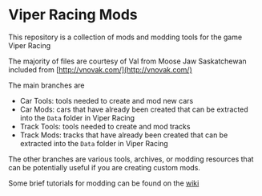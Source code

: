 # Viper Racing Mods

This repository is a collection of mods and modding tools for the game Viper Racing

The majority of files are courtesy of Val from Moose Jaw Saskatchewan included from [http://vnovak.com/](http://vnovak.com/)

The main branches are

- Car Tools: tools needed to create and mod new cars
- Car Mods: cars that have already been created that can be extracted into the `Data` folder in Viper Racing
- Track Tools: tools needed to create and mod tracks
- Track Mods: tracks that have already been created that can be extracted into the `Data` folder in Viper Racing

The other branches are various tools, archives, or modding resources that can be potentially useful if you are creating custom mods. 

Some brief tutorials for modding can be found on the [wiki](https://github.com/HerbFargus/viper-racing-mods/wiki)

